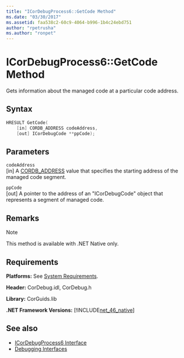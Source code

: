 ```yaml
---
title: "ICorDebugProcess6::GetCode Method"
ms.date: "03/30/2017"
ms.assetid: faa538c2-60c9-4064-b996-1b4c24ebd751
author: "rpetrusha"
ms.author: "ronpet"
---
```

# ICorDebugProcess6::GetCode Method
Gets information about the managed code at a particular code address.  
  
## Syntax  
  
```cpp  
HRESULT GetCode(  
    [in] CORDB_ADDRESS codeAddress,   
    [out] ICorDebugCode **ppCode);  
```  
  
## Parameters  
 `codeAddress`  
 [in] A [CORDB_ADDRESS](../../../../docs/framework/unmanaged-api/common-data-types-unmanaged-api-reference.md) value that specifies the starting address of the managed code segment.  
  
 `ppCode`  
 [out] A pointer to the address of an "ICorDebugCode" object that represents a segment of managed code.  
  
## Remarks  
  
> [!NOTE]
>  This method is available with .NET Native only.  
  
## Requirements  
 **Platforms:** See [System Requirements](../../../../docs/framework/get-started/system-requirements.md).  
  
 **Header:** CorDebug.idl, CorDebug.h  
  
 **Library:** CorGuids.lib  
  
 **.NET Framework Versions:** [!INCLUDE[net_46_native](../../../../includes/net-46-native-md.md)]  
  
## See also

- [ICorDebugProcess6 Interface](../../../../docs/framework/unmanaged-api/debugging/icordebugprocess6-interface.md)
- [Debugging Interfaces](../../../../docs/framework/unmanaged-api/debugging/debugging-interfaces.md)
